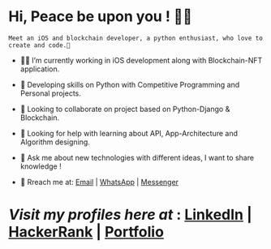 # Hi, Peace be upon you ! 😶‍🌫️

```
Meet an iOS and blockchain developer, a python enthusiast, who love to create and code.👋
```

- 👨‍💻 I’m currently working in iOS development along with Blockchain-NFT application.
- 🔭 Developing skills on Python with Competitive Programming and Personal projects.
- 👯 Looking to collaborate on project based on Python-Django & Blockchain.
- 🤝 Looking for help with learning about API, App-Architecture and Algorithm designing.
- 💬 Ask me about new technologies with different ideas, I want to share knowledge !

- 🤙 Rreach me at:  [Email](mailto:imranrony687@gmail.com) |  [WhatsApp](https://sites.google.com/view/imranrony/contacts) | [Messenger](https://www.facebook.com/imran.rony.3591)

 # *Visit my profiles here at* :   [LinkedIn](https://www.linkedin.com/in/imran-rony-02711117b/)  |  [HackerRank](https://www.hackerrank.com/Morphin)  |  [Portfolio](https://sites.google.com/view/imranrony) 

